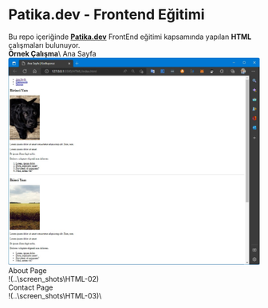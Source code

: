 # Patika.dev - Frontend Eğitimi
Bu repo içeriğinde **[Patika.dev](https://www.patika.dev/)** FrontEnd eğitimi kapsamında yapılan **HTML** çalışmaları bulunuyor.\
**Örnek Çalışma**\ 
Ana Sayfa\
![resim](../screen_shots/HTML-01.jpg)\
About Page\
!(..\screen_shots\HTML-02)\
Contact Page\
!(..\screen_shots\HTML-03)\


